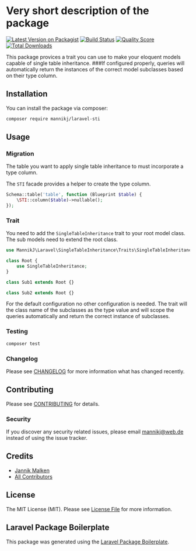 # Very short description of the package

[![Latest Version on Packagist](https://img.shields.io/packagist/v/mannikj/laravel-sti.svg?style=flat-square)](https://packagist.org/packages/mannikj/laravel-sti)
[![Build Status](https://img.shields.io/travis/mannikj/laravel-sti/master.svg?style=flat-square)](https://travis-ci.org/mannikj/laravel-sti)
[![Quality Score](https://img.shields.io/scrutinizer/g/mannikj/laravel-sti.svg?style=flat-square)](https://scrutinizer-ci.com/g/mannikj/laravel-sti)
[![Total Downloads](https://img.shields.io/packagist/dt/mannikj/laravel-sti.svg?style=flat-square)](https://packagist.org/packages/mannikj/laravel-sti)

This package provices a trait you can use to make your eloquent models capable of single table inheritance. ###If configured properly, queries will automatically return the instances of the correct model subclasses based on their type column.

## Installation

You can install the package via composer:

```bash
composer require mannikj/laravel-sti
```

## Usage

### Migration

The table you want to apply single table inheritance to must incorporate a type column.

The `STI` facade provides a helper to create the type column.

```php
Schema::table('table', function (Blueprint $table) {
    \STI::column($table)->nullable();
});
```

### Trait

You need to add the `SingleTableInheritance` trait to your root model class.
The sub models need to extend the root class.

``` php
use MannikJ\Laravel\SingleTableInheritance\Traits\SingleTableInheritance;

class Root {
    use SingleTableInheritance;
}

class Sub1 extends Root {}

class Sub2 extends Root {}
```
For the default configuration no other configuration is needed.
The trait will the class name of the subclasses as the type value
and will scope the queries automatically and return the correct instance
of subclasses.

### Testing

``` bash
composer test
```

### Changelog

Please see [CHANGELOG](CHANGELOG.md) for more information what has changed recently.

## Contributing

Please see [CONTRIBUTING](CONTRIBUTING.md) for details.

### Security

If you discover any security related issues, please email mannikj@web.de instead of using the issue tracker.

## Credits

- [Jannik Malken](https://github.com/mannikj)
- [All Contributors](../../contributors)

## License

The MIT License (MIT). Please see [License File](LICENSE.md) for more information.

## Laravel Package Boilerplate

This package was generated using the [Laravel Package Boilerplate](https://laravelpackageboilerplate.com).